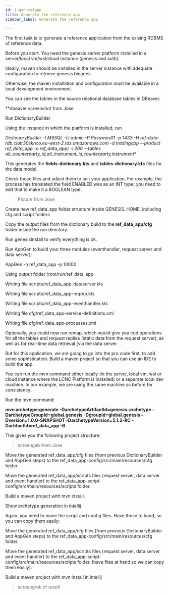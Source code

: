 ```yaml
---
id: j-gen-refapp
title: Generate the reference app
sidebar_label: Generate the reference app

---
```

The first task is to generate a reference application from the exising RDBMS of reference data.

Before you start. You need the genesis server platform installed in a server/local vm/wsl/cloud instance (genesis and auth). 

Ideally, maven should be installed in the server instance with adequate configuration to retrieve genesis binaries. 

Otherwise, the maven installation and configuration must be available in a local development environment.

You can see the tables in the source relational database tables in DBeaver. 

\**dbeaver screenshot from Jose

Run DictionaryBuilder

Using the instance in which the platform is installed, run 

**DictionaryBuilder -t MSSQL -U admin -P Password11* -p 1433 -H ref-data-rdb.clatr30sknco.eu-west-2.rds.amazonaws.com -d tradingapp --product ref_data_app -o ref_data_app/ -i 200 --tables alt_counterparty_id,alt_instrument_id,counterparty,instrument** 

This generates the **fields-dictionary.kts** and **tables-dictionary.kts** files for the data model. 

Check these files and adjust them to suit your application. For example, the process has translated the field ENABLED was as an INT type; you need to edit that to make it a BOOLEAN type. 

> Picture from Jose

Create new ref_data_app folder structure inside GENESIS_HOME, including cfg and script folders 

Copy the output files from the dictionary build to the **ref_data_app/cfg** folder inside the run directory.  

Run genesisInstall to verify everything is ok. 

Run AppGen to build your three modules (eventhandler, request server and data server): 

AppGen -n ref_data_app -p 10000 

Using output folder /root/run/ref_data_app 

Writing file scripts/ref_data_app-dataserver.kts 

Writing file scripts/ref_data_app-reqrep.kts 

Writing file scripts/ref_data_app-eventhandler.kts 

Writing file cfg/ref_data_app-service-definitions.xml 

Writing file cfg/ref_data_app-processes.xml 

Optionally, you could now run remap, which would give you cud operations for all the tables and request replies (static data from the request server), as well as for real-time data retrieval (via the data server. 

But for this application, we are going to go into the pro code first, to add some sophistication. Build a maven project so that you can use an IDE to build the app.

You can run the mvn command either locally (in the server, local vm, wsl or cloud instance where the LCNC Platform is installed) or a separate local dev machine. In our example, we are using the same machine as before for consistency. 

Run the mvn command:

**mvn archetype:generate -DarchetypeArtifactId=genesis-archetype -DarchetypeGroupId=global.genesis -DgroupId=global.genesis -Dversion=1.0.0-SNAPSHOT -DarchetypeVersion=5.1.2-RC -DartifactId=ref_data_app -B** 

This gives you the following project structure:

> screengab from Jose

Move the generated ref_data_app/cfg files (from previous DictionaryBuilder and AppGen steps) to the ref_data_app-config/src/main/resources/cfg folder.

Move the generated ref_data_app/scripts files (request server, data server and event handler) to the ref_data_app-script-config/src/main/resources/scripts folder.

Build a maven project with mvn install.  

Show archetype generation in intellij 

Again, you need to move the script and config files. Have these to hand, so you can copy them easily:

Move the generated ref_data_app/cfg files (from previous DictionaryBuilder and AppGen steps) to the ref_data_app-config/src/main/resources/cfg folder.

Move the generated ref_data_app/scripts files (request server, data server and event handler) to the ref_data_app-script-config/src/main/resources/scripts folder. (have files at hand so we can copy them easily). 

Build a maven project with mvn install in intellij

> screengrab of result